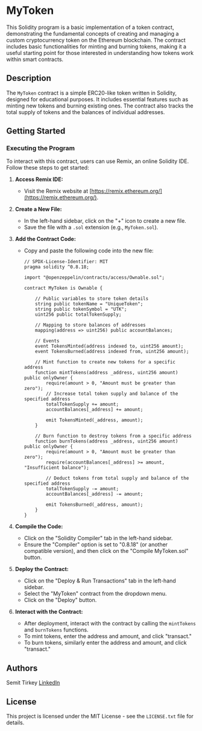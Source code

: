 # MyToken

This Solidity program is a basic implementation of a token contract, demonstrating the fundamental concepts of creating and managing a custom cryptocurrency token on the Ethereum blockchain. The contract includes basic functionalities for minting and burning tokens, making it a useful starting point for those interested in understanding how tokens work within smart contracts.

## Description

The `MyToken` contract is a simple ERC20-like token written in Solidity, designed for educational purposes. It includes essential features such as minting new tokens and burning existing ones. The contract also tracks the total supply of tokens and the balances of individual addresses.

## Getting Started

### Executing the Program

To interact with this contract, users can use Remix, an online Solidity IDE. Follow these steps to get started:

1. **Access Remix IDE:**
   - Visit the Remix website at [https://remix.ethereum.org/](https://remix.ethereum.org/).

2. **Create a New File:**
   - In the left-hand sidebar, click on the "+" icon to create a new file.
   - Save the file with a `.sol` extension (e.g., `MyToken.sol`).

3. **Add the Contract Code:**
   - Copy and paste the following code into the new file:

     ```solidity
     // SPDX-License-Identifier: MIT
     pragma solidity ^0.8.18;

     import "@openzeppelin/contracts/access/Ownable.sol";

     contract MyToken is Ownable {

         // Public variables to store token details
         string public tokenName = "UniqueToken";
         string public tokenSymbol = "UTK";
         uint256 public totalTokenSupply;

         // Mapping to store balances of addresses
         mapping(address => uint256) public accountBalances;

         // Events
         event TokensMinted(address indexed to, uint256 amount);
         event TokensBurned(address indexed from, uint256 amount);

         // Mint function to create new tokens for a specific address
         function mintTokens(address _address, uint256 amount) public onlyOwner {
             require(amount > 0, "Amount must be greater than zero");
             // Increase total token supply and balance of the specified address
             totalTokenSupply += amount;
             accountBalances[_address] += amount;

             emit TokensMinted(_address, amount);
         }

         // Burn function to destroy tokens from a specific address
         function burnTokens(address _address, uint256 amount) public onlyOwner {
             require(amount > 0, "Amount must be greater than zero");
             require(accountBalances[_address] >= amount, "Insufficient balance");

             // Deduct tokens from total supply and balance of the specified address
             totalTokenSupply -= amount;
             accountBalances[_address] -= amount;

             emit TokensBurned(_address, amount);
         }
     }
     ```

4. **Compile the Code:**
   - Click on the "Solidity Compiler" tab in the left-hand sidebar.
   - Ensure the "Compiler" option is set to "0.8.18" (or another compatible version), and then click on the "Compile MyToken.sol" button.

5. **Deploy the Contract:**
   - Click on the "Deploy & Run Transactions" tab in the left-hand sidebar.
   - Select the "MyToken" contract from the dropdown menu.
   - Click on the "Deploy" button.

6. **Interact with the Contract:**
   - After deployment, interact with the contract by calling the `mintTokens` and `burnTokens` functions.
   - To mint tokens, enter the address and amount, and click "transact."
   - To burn tokens, similarly enter the address and amount, and click "transact."

## Authors

Semit Tirkey
[LinkedIn](www.linkedin.com/in/sam-tirkey-88580030b)

## License

This project is licensed under the MIT License - see the `LICENSE.txt` file for details.
